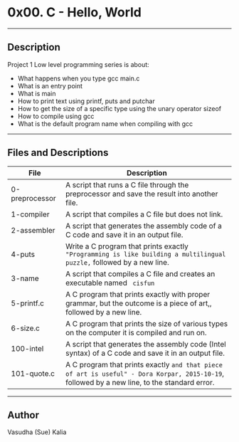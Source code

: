 # 0x00. C - Hello, World
---
## Description

Project 1 Low level programming series is about:
* What happens when you type gcc main.c
* What is an entry point
* What is main
* How to print text using printf, puts and putchar
* How to get the size of a specific type using the unary operator sizeof
* How to compile using gcc
* What is the default program name when compiling with gcc
---
## Files and Descriptions

File|Description
--------|----------
0-preprocessor|A script that runs a C file through the preprocessor and save the result into another file.
1-compiler|A script that compiles a C file but does not link.
2-assembler|A script that generates the assembly code of a C code and save it in an output file.
4-puts|Write a C program that prints exactly ``` "Programming is like building a multilingual puzzle,``` followed by a new line.
3-name|A script that compiles a C file and creates an executable named ``` cisfun```
5-printf.c|A C program that prints exactly with proper grammar, but the outcome is a piece of art,, followed by a new line.
6-size.c|A C program that prints the size of various types on the computer it is compiled and run on.
100-intel|A script that generates the assembly code (Intel syntax) of a C code and save it in an output file.
101-quote.c|A C program that prints exactly ```and that piece of art is useful" - Dora Korpar, 2015-10-19```, followed by a new line, to the standard error.
---
## Author
Vasudha (Sue) Kalia 
